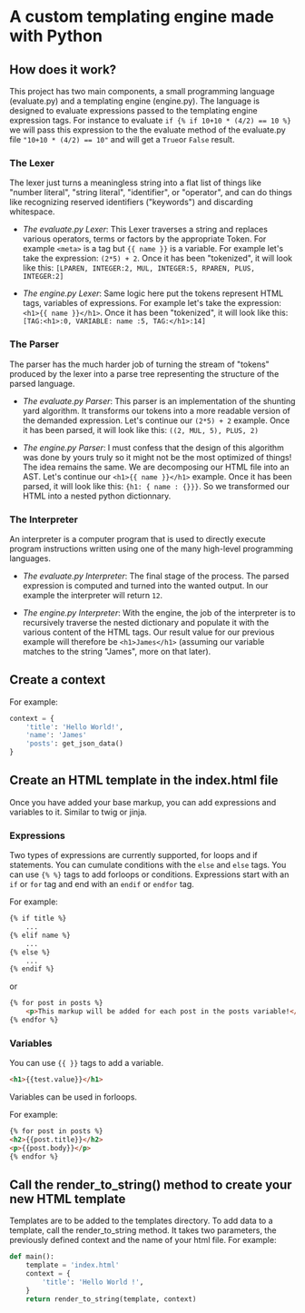 # A custom templating engine made with Python

## How does it work?

This project has two main components, a small programming language (evaluate.py) and a templating engine (engine.py). The language is designed to evaluate expressions passed to the templating engine expression tags. For instance to evaluate ``if {% if 10+10 * (4/2) == 10 %}`` we will pass this expression to the the evaluate method of the evaluate.py file ``"10+10 * (4/2) == 10"`` and will get a ``True``or ``False`` result.

### The Lexer

The lexer just turns a meaningless string into a flat list of things like "number literal", "string literal", "identifier", or "operator", and can do things like recognizing reserved identifiers ("keywords") and discarding whitespace.

- *The evaluate.py Lexer*: This Lexer traverses a string and replaces various operators, terms or factors by the appropriate Token. For example ``<meta>`` is a tag but ``{{ name }}`` is a variable. For example let's take the expression: `(2*5) + 2`. Once it has been "tokenized", it will look like this: `[LPAREN, INTEGER:2, MUL, INTEGER:5, RPAREN, PLUS, INTEGER:2]`

- *The engine.py Lexer*: Same logic here put the tokens represent HTML tags, variables of expressions. For example let's take the expression: `<h1>{{ name }}</h1>`. Once it has been "tokenized", it will look like this: `[TAG:<h1>:0, VARIABLE: name :5, TAG:</h1>:14]`

### The Parser
The parser has the much harder job of turning the stream of "tokens" produced by the lexer into a parse tree representing the structure of the parsed language.

- *The evaluate.py Parser*: This parser is an implementation of the shunting yard algorithm. It transforms our tokens into a more readable version of the demanded expression.
Let's continue our `(2*5) + 2` example. Once it has been parsed, it will look like this: `((2, MUL, 5), PLUS, 2)`

- *The engine.py Parser*: I must confess that the design of this algorithm was done by yours truly so it might not be the most optimized of things! The idea remains the same. We are decomposing our HTML file into an AST. Let's continue our `<h1>{{ name }}</h1>` example. Once it has been parsed, it will look like this: `{h1: { name : {}}}`. So we transformed our HTML into a nested python dictionnary.

### The Interpreter
An interpreter is a computer program that is used to directly execute program instructions written using one of the many high-level programming languages.

- *The evaluate.py Interpreter*: The final stage of the process. The parsed expression is computed and turned into the wanted output. In our example the interpreter will return `12`.

- *The engine.py Interpreter*: With the engine, the job of the interpreter is to recursively traverse the nested dictionary and populate it with the various content of the HTML tags. Our result value for our previous example will therefore be `<h1>James</h1>` (assuming our variable matches to the string "James", more on that later).

## Create a context 

For example:

``` python
context = {
    'title': 'Hello World!',
    'name': 'James'
    'posts': get_json_data()
}
```

## Create an HTML template in the index.html file

Once you have added your base markup, you can add expressions and variables to it. Similar to twig or jinja.

### Expressions

Two types of expressions are currently supported, for loops and if statements. You can cumulate conditions with the `else` and `else` tags.
You can use ``{% %}`` tags to add forloops or conditions. Expressions start with an ``if`` or ``for`` tag and end with an ``endif`` or ``endfor`` tag.

For example:

``` html
{% if title %}
    ...
{% elif name %}
    ...
{% else %}
    ...
{% endif %}
```

or 

``` html
{% for post in posts %}
    <p>This markup will be added for each post in the posts variable!</p>
{% endfor %}
```

### Variables

You can use ``{{ }}`` tags to add a variable.
``` html
<h1>{{test.value}}</h1>
```
Variables can be used in forloops.

For example:

``` html
{% for post in posts %}
<h2>{{post.title}}</h2>
<p>{{post.body}}</p>
{% endfor %}
```

## Call the render_to_string() method to create your new HTML template

Templates are to be added to the templates directory. 
To add data to a template, call the render_to_string method. It takes two parameters, the previously defined context and the name of your html file.
For example:

``` python
def main():
    template = 'index.html'
    context = {
        'title': 'Hello World !',
    }
    return render_to_string(template, context)
```